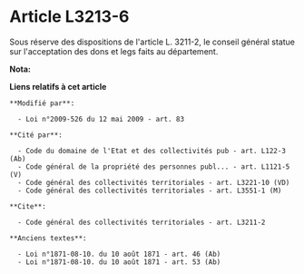# Article L3213-6

Sous réserve des dispositions de l'article L. 3211-2, le conseil général statue sur l'acceptation des dons et legs faits au
département.

**Nota:**



**Liens relatifs à cet article**

	**Modifié par**:

	  - Loi n°2009-526 du 12 mai 2009 - art. 83

	**Cité par**:

	  - Code du domaine de l'Etat et des collectivités pub - art. L122-3 (Ab)
	  - Code général de la propriété des personnes publ... - art. L1121-5 (V)
	  - Code général des collectivités territoriales - art. L3221-10 (VD)
	  - Code général des collectivités territoriales - art. L3551-1 (M)

	**Cite**:

	  - Code général des collectivités territoriales - art. L3211-2

	**Anciens textes**:

	  - Loi n°1871-08-10. du 10 août 1871 - art. 46 (Ab)
	  - Loi n°1871-08-10. du 10 août 1871 - art. 53 (Ab)
